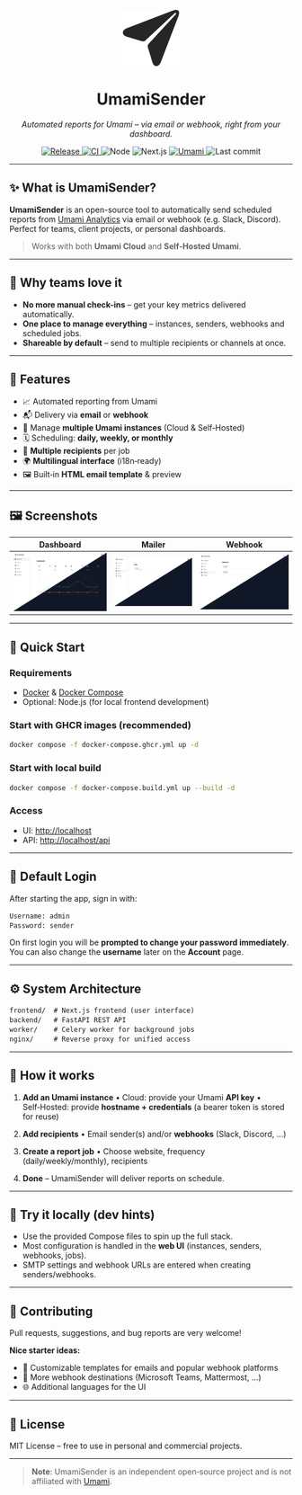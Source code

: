 <p align="center">
  <img src="frontend/public/umamisender.svg" alt="UmamiSender Logo" width="100">
</p>

<h1 align="center">UmamiSender</h1>


<p align="center">
  <i>Automated reports for Umami – via email or webhook, right from your dashboard.</i>
</p>

<p align="center">
  <a href="https://github.com/ceviixx/umami-sender/releases">
    <img src="https://img.shields.io/github/release/ceviixx/umami-sender.svg" alt="Release">
  </a>
  <a href="https://github.com/ceviixx/umami-sender/actions">
    <img src="https://img.shields.io/github/actions/workflow/status/ceviixx/umami-sender/ci.yml" alt="CI">
  </a>
  <img src="https://img.shields.io/badge/node-20.19.x-brightgreen" alt="Node">
  <img src="https://img.shields.io/badge/Next.js-14.2.30-blue" alt="Next.js">
  <a href="https://umami.is">
    <img src="https://img.shields.io/badge/umami-2.19.x-black" alt="Umami">
  </a>
  <img src="https://img.shields.io/github/last-commit/ceviixx/umami-sender" alt="Last commit">
</p>


---

## ✨ What is UmamiSender?

**UmamiSender** is an open-source tool to automatically send scheduled reports from [Umami Analytics](https://umami.is) via email or webhook (e.g. Slack, Discord).
Perfect for teams, client projects, or personal dashboards.

> Works with both **Umami Cloud** and **Self‑Hosted Umami**.

---

## 💎 Why teams love it

* **No more manual check-ins** – get your key metrics delivered automatically.
* **One place to manage everything** – instances, senders, webhooks and scheduled jobs.
* **Shareable by default** – send to multiple recipients or channels at once.

---

## 🧩 Features

* 📈 Automated reporting from Umami
* 📬 Delivery via **email** or **webhook**
* 🧰 Manage **multiple Umami instances** (Cloud & Self‑Hosted)
* 🗓 Scheduling: **daily, weekly, or monthly**
* 👥 **Multiple recipients** per job
* 🌍 **Multilingual interface** (i18n‑ready)
* 🖼 Built‑in **HTML email template** & preview

---

## 🖼 Screenshots

| Dashboard                              | Mailer                              | Webhook                              |
| -------------------------------------- | ----------------------------------- | ------------------------------------ |
| ![](docs/screenshots/01_dashboard.png) | ![](docs/screenshots/04_mailer.png) | ![](docs/screenshots/05_webhook.png) |

---

## 🚀 Quick Start

### Requirements

* [Docker](https://www.docker.com/) & [Docker Compose](https://docs.docker.com/compose/)
* Optional: Node.js (for local frontend development)

### Start with GHCR images (recommended)

```bash
docker compose -f docker-compose.ghcr.yml up -d
```

### Start with local build

```bash
docker compose -f docker-compose.build.yml up --build -d
```

### Access

* UI: [http://localhost](http://localhost)
* API: [http://localhost/api](http://localhost/api)

---

## 🔐 Default Login

After starting the app, sign in with:

```txt
Username: admin
Password: sender
```

On first login you will be **prompted to change your password immediately**.
You can also change the **username** later on the **Account** page.

---

## ⚙️ System Architecture

```txt
frontend/  # Next.js frontend (user interface)
backend/   # FastAPI REST API
worker/    # Celery worker for background jobs
nginx/     # Reverse proxy for unified access
```

---

## 🧭 How it works

1. **Add an Umami instance**
   • Cloud: provide your Umami **API key**
   • Self‑Hosted: provide **hostname + credentials** (a bearer token is stored for reuse)

2. **Add recipients**
   • Email sender(s) and/or **webhooks** (Slack, Discord, …)

3. **Create a report job**
   • Choose website, frequency (daily/weekly/monthly), recipients

4. **Done** – UmamiSender will deliver reports on schedule.

---

## 🧪 Try it locally (dev hints)

* Use the provided Compose files to spin up the full stack.
* Most configuration is handled in the **web UI** (instances, senders, webhooks, jobs).
* SMTP settings and webhook URLs are entered when creating senders/webhooks.

---

## 🤝 Contributing

Pull requests, suggestions, and bug reports are very welcome!

**Nice starter ideas:**

* 🎨 Customizable templates for emails and popular webhook platforms
* 🔔 More webhook destinations (Microsoft Teams, Mattermost, …)
* 🌐 Additional languages for the UI

---

## 📄 License

MIT License – free to use in personal and commercial projects.

---

> **Note**: UmamiSender is an independent open‑source project and is not affiliated with [Umami](https://umami.is).
